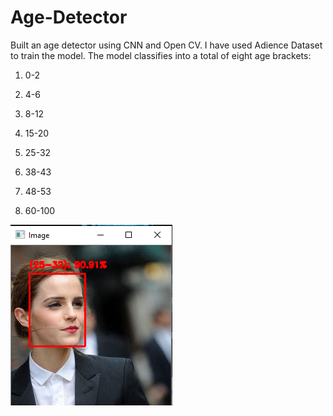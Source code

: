 # Age-Detector

Built an age detector using CNN and Open CV. I have used Adience Dataset to train the model. The model classifies into a total of eight age brackets:

1. 0-2

2. 4-6

3. 8-12

4. 15-20

5. 25-32

6. 38-43

7. 48-53

8. 60-100

![Screenshot](emma.png)
